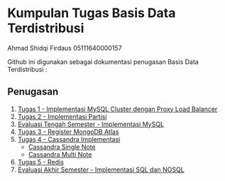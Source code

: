# Kumpulan Tugas Basis Data Terdistribusi

Ahmad Shidqi Firdaus
05111640000157

Github ini digunakan sebagai dokumentasi penugasan Basis Data Terdistribusi :

## Penugasan
1. [Tugas 1 - Implementasi MySQL Cluster dengan Proxy Load Balancer](https://github.com/ahmadkikok/bdt_2019/tree/master/tugas_1_implementasi-mysql_cluster)
2. [Tugas 2 - Implementasi Partisi](https://github.com/ahmadkikok/bdt_2019/tree/master/tugas_2_implementasi-partisi)
3. [Evaluasi Tengah Semester - Implementasi MySQL](https://github.com/ahmadkikok/bdt_2019/tree/master/tugas_ets_mysql-cluster)
4. [Tugas 3 - Register MongoDB Atlas](https://github.com/ahmadkikok/bdt_2019/tree/master/tugas_3_implementasi-mongodb)
5. [Tugas 4 - Cassandra Implementasi](https://github.com/ahmadkikok/bdt_2019/tree/master/tugas_4_cassandara-single-and-multiple-note)
	- [Cassandra Single Note](https://github.com/ahmadkikok/bdt_2019/tree/master/tugas_4_cassandara-single-and-multiple-note/tugas_single-note)
	- [Cassandra Multi Note](https://github.com/ahmadkikok/bdt_2019/tree/master/tugas_4_cassandara-single-and-multiple-note/tugas_multi-note)
7. [Tugas 5 - Redis](https://github.com/ahmadkikok/bdt_2019/tree/master/tugas_5_redis)
8. [Evaluasi Akhir Semester - Implementasi SQL dan NOSQL](https://github.com/ahmadkikok/bdt_2019/tree/master/tugas_eas_mysql-redis)
